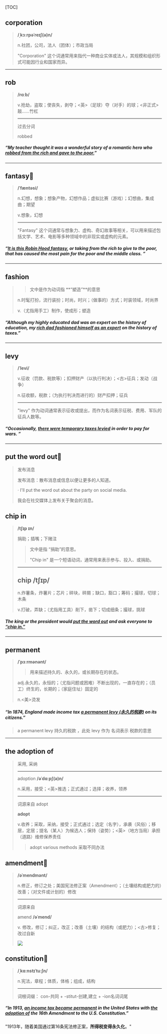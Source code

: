 [TOC]

## corporation

> **/ˌkɔːrpəˈreɪʃ(ə)n/**
>
> n.社团，公司，法人（团体）；市政当局
>
> "Corporation" 这个词通常用来指代一种商业实体或法人，其规模和组织形式可能因行业和国家而异。

---

## rob

> **/rɑːb/**
>
> v.抢劫，盗取；使丧失，剥夺；<英>（足球）夺（对手）的球；<非正式> 敲……竹杠
>
> ---
>
> 过去分词
>
> robbed

##### “My teacher thought it was a wonderful story of a romantic hero who <u>**robbed** from the rich and gave to the poor.</u>”

---

## fantasy🚩

> **/ˈfæntəsi/**
>
> n.幻想，想象；想象产物，幻想作品；虚拟比赛（游戏）；幻想曲，集成曲；期望
>
> v.想象，幻想
>
> ---
>
> "Fantasy" 这个词通常与想象力、虚构、奇幻故事等相关，可以用来描述包括文学、艺术、电影等多种领域中的非现实或虚构的元素。

##### “<u>It is this Robin Hood **fantasy**</u>, or taking from the rich to give to the poor, that has caused the most pain for the poor and the middle class. ”

---

## fashion

> > 文中是作为动词指 **“塑造”**的意思
>
> n.时髦打扮，流行装扮；时尚，时兴；（做事的）方式；时装领域，时尚界
>
> v.（尤指用手工）制作，使成形；塑造

##### “Although my highly educated dad was an expert on the history of education, my <u>rich dad **fashioned** himself as an expert</u> on the history of taxes.”

---

## levy

> **/ˈlevi/**
>
> v.征收（罚款、税款等）；扣押财产（以执行判决）；<古>征兵；发动（战争）
>
> n.征收额，税款；（为执行判决而进行的）财产扣押；征兵
>
> ---
>
> "levy" 作为动词通常表示征收或提出，而作为名词表示征税、费用、军队的征兵人数等。

##### “Occasionally, <u>there were temporary taxes **levied**</u> in order to pay for wars. ”

---

## put the word out🚩

> 发布消息
>
> 发布消息：散布消息或信息以便让更多的人知道。
>
> · I'll put the word out about the party on social media.
>
> 我会在社交媒体上发布关于聚会的消息。

## chip in

> **/tʃɪp ɪn/**
>
> 捐助；插嘴；下赌注
>
> > 文中是指  “捐助”的意思。
> >
> > "Chip in" 是一个短语动词，通常用来表示参与、投入、或捐助。
>
> ---
>
> ## chip  /tʃɪp/
>
> n.炸薯条，炸薯片；芯片；碎块，碎屑；缺口，豁口；筹码；撮球，切球；木条
>
> v.打破，弄缺；（尤指用工具）削下，凿下；切成细条；撮球，挑球

##### The king or the president would <u>**put the word out**</u> and ask everyone to **<u>“chip in.”</u>** 

---

## permanent

> **/ˈpɜːrmənənt/**
>
> > 用来描述持久的、永久的，或长期存在的状态。
>
> adj.永久的，永恒的；（尤指问题或困难）不断出现的，一直存在的；（员工）终生的，长期的；（家庭住址）固定的
>
> n.<美>烫发
>

##### “In 1874, England made income tax <u>a **permanent** levy (永久的税款)</u> on its citizens.”

> a permanent levy 持久的税款 ，此处 levy 作为 名词表示 税款的意思

---

## the adoption of

> 采用, 采纳
>
> ---
>
> adoption **/əˈdɑːpʃ(ə)n/**
>
> n.采用，接受；<英>推选；正式通过；选择；收养，领养
>
> ---
>
> 词源来自 adopt
>
> **adopt**
>
> v.收养；采取，采纳，接受；正式通过；选定（名字），承袭（风俗）；移居，定居；提名（某人）为候选人；保持（姿势）；<英>（地方当局）承担（道路）维修保养责任
>
> > adopt various methods 采取不同办法

## amendment🚩

> **/əˈmendmənt/**
>
> n.修正，修订之处；美国宪法修正案（Amendment）；（土壤结构或肥力的）改善；（对文件或计划的）修改
>
> ---
>
> 词源来自
>
> amend	**/əˈmend/**
>
> v.	修改，修订；纠正，改正；改善（土壤）的结构（或肥力）；<古>修复；改过自新
>
> ![](https://ydlunacommon-cdn.nosdn.127.net/16f8b1889ec537a236ec0f0292518bc0.jpg?)

## constitution🚩

> **/ˌkɑːnstɪˈtuːʃn/**
>
> n.宪法，章程；体质，体格；组成，结构
>
> ---
>
> 词根词缀： con-共同 + -stitut-创建,建立 + -ion名词词尾

##### “In 1913, <u>an income tax became permanent</u> in the United States with **<u>the adoption of</u>** the 16th **Amendment** to the U.S. **Constitution**.”

"1913年，随着美国通过第16条宪法修正案，**所得税变得永久化**。"
